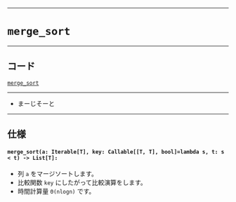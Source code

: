 _____

# `merge_sort`

_____

## コード

[`merge_sort`](https://github.com/titanium-22/Library_py/blob/main/Algorithm/Sort/merge_sort.py)
<!-- code=https://github.com/titanium-22/Library_py/blob/main/Algorithm\Sort\merge_sort.py -->

_____


- まーじそーと

_____

## 仕様

#### `merge_sort(a: Iterable[T], key: Callable[[T, T], bool]=lambda s, t: s < t) -> List[T]:`
- 列 `a` をマージソートします。
- 比較関数 `key` にしたがって比較演算をします。
- 時間計算量 `Θ(nlogn)` です。
